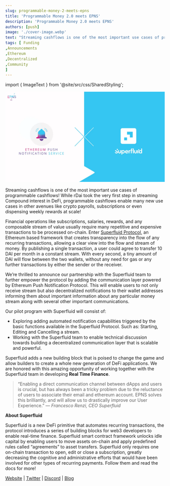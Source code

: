 ```yaml
---
slug: programmable-money-2-meets-epns
title: 'Programmable Money 2.0 meets EPNS'
description: 'Programmable Money 2.0 meets EPNS'
authors: [push]
image: './cover-image.webp'
text: "Streaming cashflows is one of the most important use cases of programmable cashflows! While rDai took the very first step in streaming Compound interest in DeFi, programmable cashflows enable many new use cases in other avenues like crypto payrolls, subscriptions or even dispensing weekly rewards at scale!"
tags: [ Funding
,Announcements
,Ethereum
,Decentralized
,Community
]
---
```

import { ImageText } from '@site/src/css/SharedStyling';

![Cover Image of Programmable Money 2.0 meets EPNS](./cover-image.webp)

<!--truncate-->

Streaming cashflows is one of the most important use cases of programmable cashflows! While rDai took the very first step in streaming Compound interest in DeFi, programmable cashflows enable many new use cases in other avenues like crypto payrolls, subscriptions or even dispensing weekly rewards at scale!

Financial operations like subscriptions, salaries, rewards, and any composable stream of value usually require many repetitive and expensive transactions to be processed on-chain. Enter [Superfluid Protocol](http://www.superfluid.finance/), an Ethereum based framework that creates transparency into the flow of any recurring transactions, allowing a clear view into the flow and stream of money. By publishing a single transaction, a user could agree to transfer 10 DAI per month in a constant stream. With every second, a tiny amount of DAI will flow between the two wallets, without any need for gas or any further transactions by either the sender or the receiver.

We’re thrilled to announce our partnership with the Superfluid team to further empower the protocol by adding the communication layer powered by Ethereum Push Notification Protocol. This will enable users to not only receive stream but also decentralized notifications to their wallet addresses informing them about important information about any particular money stream along with several other important communications.

Our pilot program with Superfluid will consist of:

*   Exploring adding automated notification capabilities triggered by the basic functions available in the Superfluid Protocol. Such as: Starting, Editing and Cancelling a stream.
*   Working with the Superfluid team to enable technical discussion towards building a decentralized communication layer that is scalable and powerful.

Superfluid adds a new building block that is poised to change the game and allow builders to create a whole new generation of DeFi applications. We are honored with this amazing opportunity of working together with the Superfluid team in developing **Real Time Finance**.

> “Enabling a direct communication channel between dApps and users is crucial, but has always been a tricky problem due to the reluctance of users to associate their email and ethereum account. EPNS solves this brilliantly, and will allow us to drastically improve our User Experience.” — _Francesco Renzi, CEO Superfluid_

**About Superfluid**

Superfluid is a new DeFi primitive that automates recurring transactions, the protocol introduces a series of building blocks for web3 developers to enable real-time finance. Superfluid smart contract framework unlocks idle capital by enabling users to move assets on-chain and apply predefined rules called “agreements” to asset transfers. Superfluid only requires one on-chain transaction to open, edit or close a subscription, greatly decreasing the cognitive and administrative efforts that would have been involved for other types of recurring payments. Follow them and read the docs for more!

[Website](http://www.superfluid.finance) | [Twitter](https://twitter.com/intent/follow?screen_name=Superfluid_HQ) | [Discord](http://discord.superfluid.finance/) | [Blog](https://medium.com/superfluid-blog)